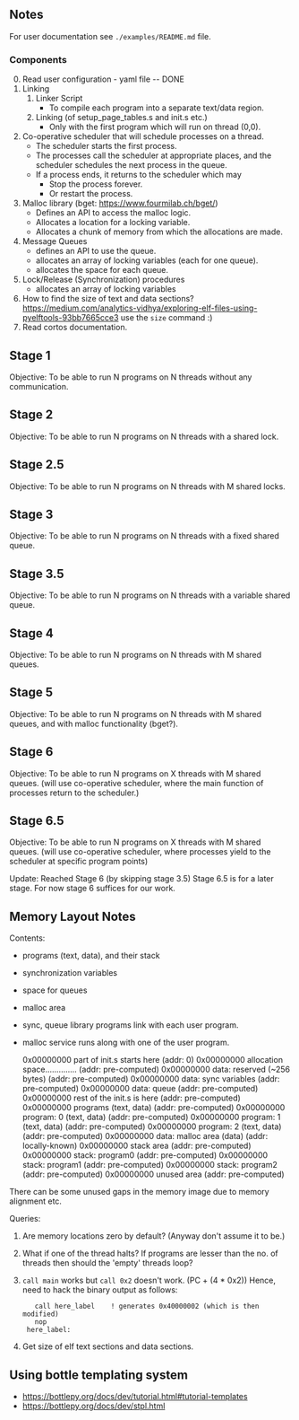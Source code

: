 Notes
-------------

For user documentation see `./examples/README.md` file.

### Components
0. Read user configuration - yaml file -- DONE
1. Linking
   1. Linker Script
      * To compile each program into a separate text/data region.
   1. Linking (of setup_page_tables.s and init.s etc.)
      * Only with the first program which will run on thread (0,0).
2. Co-operative scheduler that will schedule processes on a thread.    
   * The scheduler starts the first process.
   * The processes call the scheduler at appropriate places,
     and the scheduler schedules the next process in the queue.
   * If a process ends, it returns to the scheduler which may
      * Stop the process forever.
      * Or restart the process.
2. Malloc library (bget: <https://www.fourmilab.ch/bget/>)
   * Defines an API to access the malloc logic.
   * Allocates a location for a locking variable.
   * Allocates a chunk of memory from which the allocations are made.
3. Message Queues
   * defines an API to use the queue.
   * allocates an array of locking variables (each for one queue).
   * allocates the space for each queue.
4. Lock/Release (Synchronization) procedures
   * allocates an array of locking variables
6. How to find the size of text and data sections?
   <https://medium.com/analytics-vidhya/exploring-elf-files-using-pyelftools-93bb7665cce3>
   use the `size` command :)
8. Read cortos documentation.


## Stage 1
Objective: To be able to run N programs on N threads without any communication.

## Stage 2
Objective: To be able to run N programs on N threads with a shared lock.

## Stage 2.5
Objective: To be able to run N programs on N threads with M shared locks.

## Stage 3
Objective: To be able to run N programs on N threads with a fixed shared queue.  

## Stage 3.5
Objective: To be able to run N programs on N threads with a variable shared queue.

## Stage 4
Objective: To be able to run N programs on N threads with M shared queues.

## Stage 5
Objective: To be able to run N programs on N threads with M shared queues,
           and with malloc functionality (bget?).

## Stage 6
Objective: To be able to run N programs on X threads with M shared queues.
           (will use co-operative scheduler, where the main function of processes
           return to the scheduler.)

## Stage 6.5
Objective: To be able to run N programs on X threads with M shared queues.
           (will use co-operative scheduler, where processes yield to the
            scheduler at specific program points)


Update:
Reached Stage 6 (by skipping stage 3.5)
Stage 6.5 is for a later stage. For now stage 6 suffices for our work.


Memory Layout Notes
-------------------------
Contents:
* programs (text, data), and their stack
* synchronization variables
* space for queues
* malloc area
* sync, queue library programs link with each user program.
* malloc service runs along with one of the user program.


    0x00000000  part of init.s starts here      (addr: 0)
    0x00000000  allocation space..............  (addr: pre-computed)
    0x00000000   data: reserved (~256 bytes)    (addr: pre-computed)
    0x00000000   data: sync variables           (addr: pre-computed)
    0x00000000   data: queue                    (addr: pre-computed)
    0x00000000  rest of the init.s is here      (addr: pre-computed)
    0x00000000  programs (text, data)           (addr: pre-computed)
    0x00000000    program: 0 (text, data)       (addr: pre-computed)
    0x00000000    program: 1 (text, data)       (addr: pre-computed)
    0x00000000    program: 2 (text, data)       (addr: pre-computed)
    0x00000000      data: malloc area (data)    (addr: locally-known)
    0x00000000  stack area                      (addr: pre-computed)
    0x00000000    stack: program0               (addr: pre-computed)
    0x00000000    stack: program1               (addr: pre-computed)
    0x00000000    stack: program2               (addr: pre-computed)
    0x00000000  unused area                     (addr: pre-computed)

There can be some unused gaps in the memory image due to memory alignment etc.

Queries:
1. Are memory locations zero by default? (Anyway don't assume it to be.)
2. What if one of the thread halts?
   If programs are lesser than the no. of threads
   then should the 'empty' threads loop?
3. `call main` works but `call 0x2` doesn't work. (PC + (4 * 0x2))
   Hence, need to hack the binary output as follows:
   
          call here_label    ! generates 0x40000002 (which is then modified)
          nop
        here_label:
4. Get size of elf text sections and data sections.
   



Using bottle templating system
---------------------------------
* <https://bottlepy.org/docs/dev/tutorial.html#tutorial-templates>
* <https://bottlepy.org/docs/dev/stpl.html>

